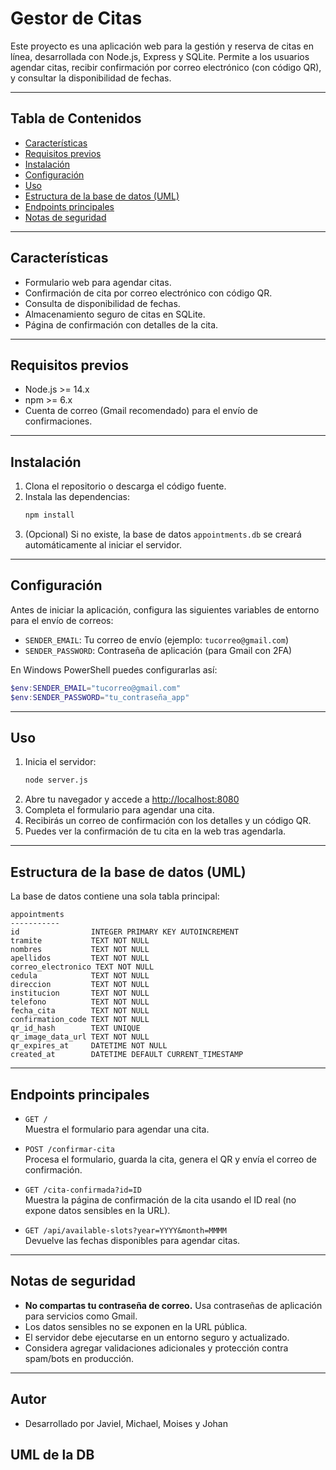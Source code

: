 # Gestor de Citas

Este proyecto es una aplicación web para la gestión y reserva de citas en línea, desarrollada con Node.js, Express y SQLite. Permite a los usuarios agendar citas, recibir confirmación por correo electrónico (con código QR), y consultar la disponibilidad de fechas.

---

## Tabla de Contenidos
- [Características](#características)
- [Requisitos previos](#requisitos-previos)
- [Instalación](#instalación)
- [Configuración](#configuración)
- [Uso](#uso)
- [Estructura de la base de datos (UML)](#estructura-de-la-base-de-datos-uml)
- [Endpoints principales](#endpoints-principales)
- [Notas de seguridad](#notas-de-seguridad)

---

## Características
- Formulario web para agendar citas.
- Confirmación de cita por correo electrónico con código QR.
- Consulta de disponibilidad de fechas.
- Almacenamiento seguro de citas en SQLite.
- Página de confirmación con detalles de la cita.

---

## Requisitos previos
- Node.js >= 14.x
- npm >= 6.x
- Cuenta de correo (Gmail recomendado) para el envío de confirmaciones.

---

## Instalación
1. Clona el repositorio o descarga el código fuente.
2. Instala las dependencias:
   ```bash
   npm install
   ```
3. (Opcional) Si no existe, la base de datos `appointments.db` se creará automáticamente al iniciar el servidor.

---

## Configuración
Antes de iniciar la aplicación, configura las siguientes variables de entorno para el envío de correos:

- `SENDER_EMAIL`: Tu correo de envío (ejemplo: `tucorreo@gmail.com`)
- `SENDER_PASSWORD`: Contraseña de aplicación (para Gmail con 2FA)

En Windows PowerShell puedes configurarlas así:
```powershell
$env:SENDER_EMAIL="tucorreo@gmail.com"
$env:SENDER_PASSWORD="tu_contraseña_app"
```

---

## Uso
1. Inicia el servidor:
   ```bash
   node server.js
   ```
2. Abre tu navegador y accede a [http://localhost:8080](http://localhost:8080)
3. Completa el formulario para agendar una cita.
4. Recibirás un correo de confirmación con los detalles y un código QR.
5. Puedes ver la confirmación de tu cita en la web tras agendarla.

---

## Estructura de la base de datos (UML)

La base de datos contiene una sola tabla principal:

```
appointments
-----------
id                INTEGER PRIMARY KEY AUTOINCREMENT
tramite           TEXT NOT NULL
nombres           TEXT NOT NULL
apellidos         TEXT NOT NULL
correo_electronico TEXT NOT NULL
cedula            TEXT NOT NULL
direccion         TEXT NOT NULL
institucion       TEXT NOT NULL
telefono          TEXT NOT NULL
fecha_cita        TEXT NOT NULL
confirmation_code TEXT NOT NULL
qr_id_hash        TEXT UNIQUE
qr_image_data_url TEXT NOT NULL
qr_expires_at     DATETIME NOT NULL
created_at        DATETIME DEFAULT CURRENT_TIMESTAMP
```

---

## Endpoints principales

- `GET /`  
  Muestra el formulario para agendar una cita.

- `POST /confirmar-cita`  
  Procesa el formulario, guarda la cita, genera el QR y envía el correo de confirmación.

- `GET /cita-confirmada?id=ID`  
  Muestra la página de confirmación de la cita usando el ID real (no expone datos sensibles en la URL).

- `GET /api/available-slots?year=YYYY&month=MMMM`  
  Devuelve las fechas disponibles para agendar citas.

---

## Notas de seguridad
- **No compartas tu contraseña de correo.** Usa contraseñas de aplicación para servicios como Gmail.
- Los datos sensibles no se exponen en la URL pública.
- El servidor debe ejecutarse en un entorno seguro y actualizado.
- Considera agregar validaciones adicionales y protección contra spam/bots en producción.

---

## Autor
- Desarrollado por Javiel, Michael, Moises y Johan

## UML de la DB

